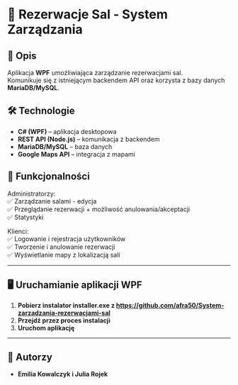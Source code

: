 # 🏢 Rezerwacje Sal - System Zarządzania

## 📌 Opis

Aplikacja **WPF** umożliwiająca zarządzanie rezerwacjami sal.  
Komunikuje się z istniejącym backendem API oraz korzysta z bazy danych **MariaDB/MySQL**.

## 🛠 Technologie

- **C# (WPF)** – aplikacja desktopowa
- **REST API (Node.js)** – komunikacja z backendem
- **MariaDB/MySQL** – baza danych
- **Google Maps API** – integracja z mapami

## 🎯 Funkcjonalności

Administratorzy:  
✅ Zarządzanie salami - edycja  
✅ Przeglądanie rezerwacji + możliwość anulowania/akceptacji  
✅ Statystyki

Klienci:  
✅ Logowanie i rejestracja użytkowników  
✅ Tworzenie i anulowanie rezerwacji  
✅ Wyświetlanie mapy z lokalizacją sali

---

## 🖥 Uruchamianie aplikacji WPF

1. **Pobierz instalator installer.exe z https://github.com/afra50/System-zarzadzania-rezerwacjami-sal**
2. **Przejdź przez proces instalacji**
3. **Uruchom aplikację**

---

## 📌 Autorzy

- **Emilia Kowalczyk i Julia Rojek**

